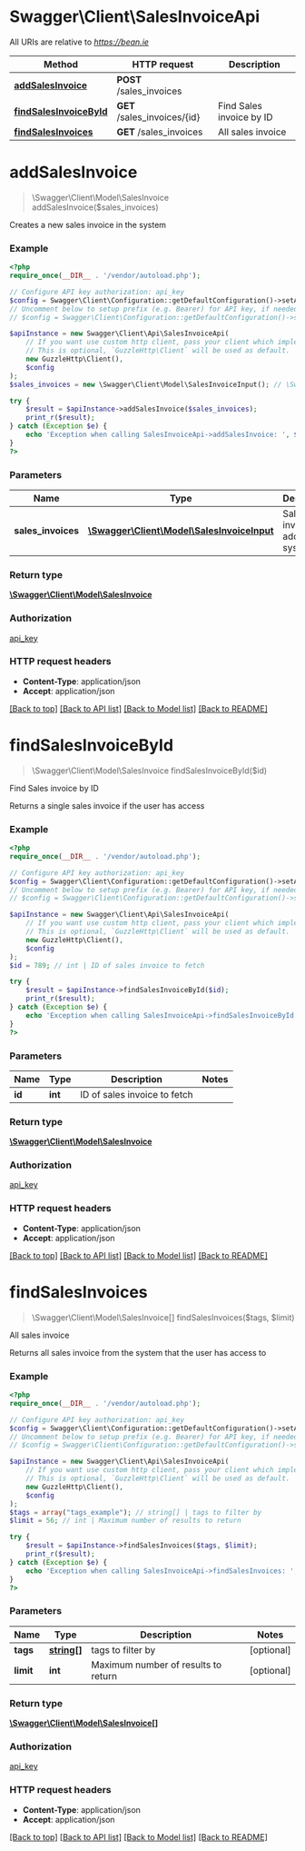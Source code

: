 # Swagger\Client\SalesInvoiceApi

All URIs are relative to *https://bean.ie*

Method | HTTP request | Description
------------- | ------------- | -------------
[**addSalesInvoice**](SalesInvoiceApi.md#addSalesInvoice) | **POST** /sales_invoices | 
[**findSalesInvoiceById**](SalesInvoiceApi.md#findSalesInvoiceById) | **GET** /sales_invoices/{id} | Find Sales invoice by ID
[**findSalesInvoices**](SalesInvoiceApi.md#findSalesInvoices) | **GET** /sales_invoices | All sales invoice


# **addSalesInvoice**
> \Swagger\Client\Model\SalesInvoice addSalesInvoice($sales_invoices)



Creates a new sales invoice in the system

### Example
```php
<?php
require_once(__DIR__ . '/vendor/autoload.php');

// Configure API key authorization: api_key
$config = Swagger\Client\Configuration::getDefaultConfiguration()->setApiKey('ApiKey', 'YOUR_API_KEY');
// Uncomment below to setup prefix (e.g. Bearer) for API key, if needed
// $config = Swagger\Client\Configuration::getDefaultConfiguration()->setApiKeyPrefix('ApiKey', 'Bearer');

$apiInstance = new Swagger\Client\Api\SalesInvoiceApi(
    // If you want use custom http client, pass your client which implements `GuzzleHttp\ClientInterface`.
    // This is optional, `GuzzleHttp\Client` will be used as default.
    new GuzzleHttp\Client(),
    $config
);
$sales_invoices = new \Swagger\Client\Model\SalesInvoiceInput(); // \Swagger\Client\Model\SalesInvoiceInput | Sales invoice to add to the system

try {
    $result = $apiInstance->addSalesInvoice($sales_invoices);
    print_r($result);
} catch (Exception $e) {
    echo 'Exception when calling SalesInvoiceApi->addSalesInvoice: ', $e->getMessage(), PHP_EOL;
}
?>
```

### Parameters

Name | Type | Description  | Notes
------------- | ------------- | ------------- | -------------
 **sales_invoices** | [**\Swagger\Client\Model\SalesInvoiceInput**](../Model/SalesInvoiceInput.md)| Sales invoice to add to the system |

### Return type

[**\Swagger\Client\Model\SalesInvoice**](../Model/SalesInvoice.md)

### Authorization

[api_key](../../README.md#api_key)

### HTTP request headers

 - **Content-Type**: application/json
 - **Accept**: application/json

[[Back to top]](#) [[Back to API list]](../../README.md#documentation-for-api-endpoints) [[Back to Model list]](../../README.md#documentation-for-models) [[Back to README]](../../README.md)

# **findSalesInvoiceById**
> \Swagger\Client\Model\SalesInvoice findSalesInvoiceById($id)

Find Sales invoice by ID

Returns a single sales invoice if the user has access

### Example
```php
<?php
require_once(__DIR__ . '/vendor/autoload.php');

// Configure API key authorization: api_key
$config = Swagger\Client\Configuration::getDefaultConfiguration()->setApiKey('ApiKey', 'YOUR_API_KEY');
// Uncomment below to setup prefix (e.g. Bearer) for API key, if needed
// $config = Swagger\Client\Configuration::getDefaultConfiguration()->setApiKeyPrefix('ApiKey', 'Bearer');

$apiInstance = new Swagger\Client\Api\SalesInvoiceApi(
    // If you want use custom http client, pass your client which implements `GuzzleHttp\ClientInterface`.
    // This is optional, `GuzzleHttp\Client` will be used as default.
    new GuzzleHttp\Client(),
    $config
);
$id = 789; // int | ID of sales invoice to fetch

try {
    $result = $apiInstance->findSalesInvoiceById($id);
    print_r($result);
} catch (Exception $e) {
    echo 'Exception when calling SalesInvoiceApi->findSalesInvoiceById: ', $e->getMessage(), PHP_EOL;
}
?>
```

### Parameters

Name | Type | Description  | Notes
------------- | ------------- | ------------- | -------------
 **id** | **int**| ID of sales invoice to fetch |

### Return type

[**\Swagger\Client\Model\SalesInvoice**](../Model/SalesInvoice.md)

### Authorization

[api_key](../../README.md#api_key)

### HTTP request headers

 - **Content-Type**: application/json
 - **Accept**: application/json

[[Back to top]](#) [[Back to API list]](../../README.md#documentation-for-api-endpoints) [[Back to Model list]](../../README.md#documentation-for-models) [[Back to README]](../../README.md)

# **findSalesInvoices**
> \Swagger\Client\Model\SalesInvoice[] findSalesInvoices($tags, $limit)

All sales invoice

Returns all sales invoice from the system that the user has access to

### Example
```php
<?php
require_once(__DIR__ . '/vendor/autoload.php');

// Configure API key authorization: api_key
$config = Swagger\Client\Configuration::getDefaultConfiguration()->setApiKey('ApiKey', 'YOUR_API_KEY');
// Uncomment below to setup prefix (e.g. Bearer) for API key, if needed
// $config = Swagger\Client\Configuration::getDefaultConfiguration()->setApiKeyPrefix('ApiKey', 'Bearer');

$apiInstance = new Swagger\Client\Api\SalesInvoiceApi(
    // If you want use custom http client, pass your client which implements `GuzzleHttp\ClientInterface`.
    // This is optional, `GuzzleHttp\Client` will be used as default.
    new GuzzleHttp\Client(),
    $config
);
$tags = array("tags_example"); // string[] | tags to filter by
$limit = 56; // int | Maximum number of results to return

try {
    $result = $apiInstance->findSalesInvoices($tags, $limit);
    print_r($result);
} catch (Exception $e) {
    echo 'Exception when calling SalesInvoiceApi->findSalesInvoices: ', $e->getMessage(), PHP_EOL;
}
?>
```

### Parameters

Name | Type | Description  | Notes
------------- | ------------- | ------------- | -------------
 **tags** | [**string[]**](../Model/string.md)| tags to filter by | [optional]
 **limit** | **int**| Maximum number of results to return | [optional]

### Return type

[**\Swagger\Client\Model\SalesInvoice[]**](../Model/SalesInvoice.md)

### Authorization

[api_key](../../README.md#api_key)

### HTTP request headers

 - **Content-Type**: application/json
 - **Accept**: application/json

[[Back to top]](#) [[Back to API list]](../../README.md#documentation-for-api-endpoints) [[Back to Model list]](../../README.md#documentation-for-models) [[Back to README]](../../README.md)

